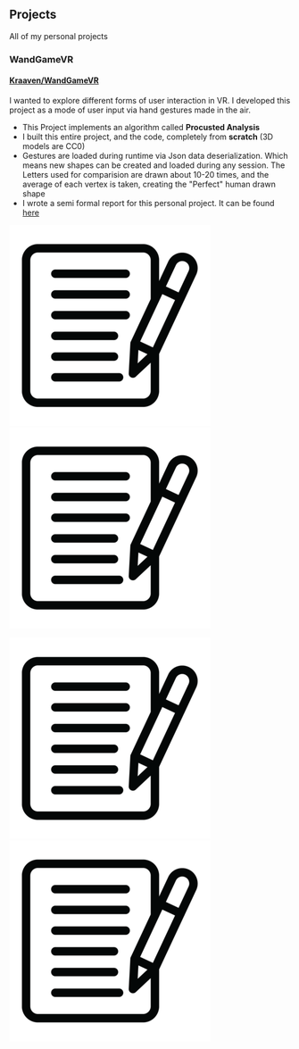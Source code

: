## Projects

All of my personal projects

### WandGameVR
#### [Kraaven/WandGameVR](https://github.com/Kraaven/WandGameVR)

I wanted to explore different forms of user interaction in VR. I developed this project as a mode of user input via hand gestures made in the air.

- This Project implements an algorithm called **Procusted Analysis**
- I built this entire project, and the code, completely from **scratch** (3D models are CC0)
- Gestures are loaded during runtime via Json data deserialization. Which means new shapes can be created and loaded during any session. The Letters used for comparision are drawn about 10-20 times, and the average of each vertex is taken, creating the "Perfect" human drawn shape
- I wrote a semi formal report for this personal project. It can be found [here](https://github.com/Kraaven/WandGameVR/blob/main/report.pdf)

![image](public/test.png)
![image](../../public/test.png)

<img src="public/test.png">
<img src="../../public/test.png">


